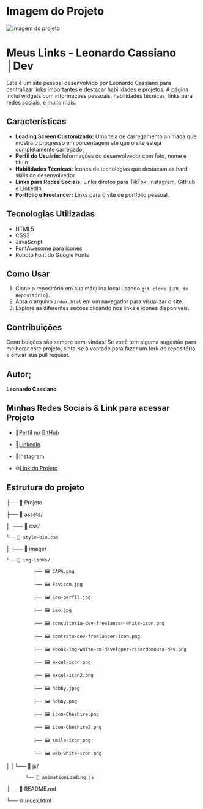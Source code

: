 
# Imagem do Projeto
![imagem do projeto](assets/image/img-links/CAPA.png "Link Bio LC ")

# Meus Links - Leonardo Cassiano │Dev

Este é um site pessoal desenvolvido por Leonardo Cassiano para centralizar links importantes e destacar habilidades e projetos. A página inclui widgets com informações pessoais, habilidades técnicas, links para redes sociais, e muito mais.

## Características

- **Loading Screen Customizado:** Uma tela de carregamento animada que mostra o progresso em porcentagem até que o site esteja completamente carregado.
- **Perfil do Usuário:** Informações do desenvolvedor com foto, nome e título.
- **Habilidades Técnicas:** Ícones de tecnologias que destacam as hard skills do desenvolvedor.
- **Links para Redes Sociais:** Links diretos para TikTok, Instagram, GitHub e LinkedIn.
- **Portfólio e Freelancer:** Links para o site de portfólio pessoal.

## Tecnologias Utilizadas

- HTML5
- CSS3
- JavaScript
- FontAwesome para ícones
- Roboto Font do Google Fonts

## Como Usar

1. Clone o repositório em sua máquina local usando `git clone [URL do Repositório]`.
2. Abra o arquivo `index.html` em um navegador para visualizar o site.
3. Explore as diferentes seções clicando nos links e ícones disponíveis.

## Contribuições

Contribuições são sempre bem-vindas! Se você tem alguma sugestão para melhorar este projeto, sinta-se à vontade para fazer um fork do repositório e enviar sua pull request.

## Autor;

**Leonardo Cassiano**

## Minhas Redes Sociais & Link para acessar Projeto

- 💠[Perfil no GitHub](https://github.com/yLeonardoDev)
- 💠[LinkedIn](https://www.linkedin.com/in/leonardo-cassiano-435b62257/)
- 💠[Instagram](https://www.instagram.com/cassiano_og/)

- 🌐[Link do Projeto](https://yleonardoDev.github.io/MEUS-LINKS2/)

## Estrutura do projeto


├── 📁 Projeto

├── 📁 assets/

│   ├── 📁 css/

    └── 🎨 style-bio.css

│   ├── 📁 image/

    └── 📁 img-links/

              ├── 🖼️ CAPA.png

              ├── 🖼️ Favicon.jpg

              ├── 🖼️ Leo-perfil.jpg

              ├── 🖼️ Leo.jpg

              ├── 🖼️ consultoria-dev-freelancer-white-icon.png

              ├── 🖼️ contrato-dev-freelancer-icon.png

              ├── 🖼️ ebook-img-white-rm-developer-ricardomoura-dev.png

              ├── 🖼️ excel-icon.png

              ├── 🖼️ excel-icon2.png

              ├── 🖼️ hobby.jpeg

              ├── 🖼️ hobby.png

              ├── 🖼️ icon-Cheshire.png

              ├── 🖼️ icon-Cheshire2.png

              ├── 🖼️ smile-icon.png

              └── 🖼️ web-white-icon.png

│  |  └── 📁 js/

           └── 📄 animationLoading.js

├── 📖 README.md

└── 🌐 index.html
